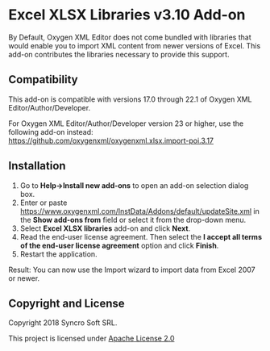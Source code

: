 # Excel XLSX Libraries v3.10 Add-on
By Default, Oxygen XML Editor does not come bundled with libraries that would enable you to import XML content from newer versions of Excel. This add-on contributes the libraries necessary to provide this support.

## Compatibility

This add-on is compatible with versions 17.0 through 22.1 of Oxygen XML Editor/Author/Developer. 

For Oxygen XML Editor/Author/Developer version 23 or higher, use the following add-on instead: https://github.com/oxygenxml/oxygenxml.xlsx.import-poi.3.17

## Installation

1. Go to **Help->Install new add-ons** to open an add-on selection dialog box.
2. Enter or paste https://www.oxygenxml.com/InstData/Addons/default/updateSite.xml in the **Show add-ons from** field or select it from the drop-down menu.
3. Select **Excel XLSX libraries** add-on and click **Next**.
4. Read the end-user license agreement. Then select the **I accept all terms of the end-user license agreement** option and click **Finish**.
5. Restart the application.

Result: You can now use the Import wizard to import data from Excel 2007 or newer.

Copyright and License
---------------------
Copyright 2018 Syncro Soft SRL.

This project is licensed under [Apache License 2.0](https://github.com/oxygenxml/oxygenxml.xlsx.import/blob/master/LICENSE)
